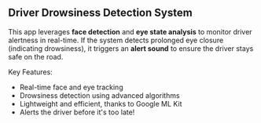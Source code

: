## Driver Drowsiness Detection System

This app leverages __face detection__ and __eye state analysis__ to monitor driver alertness in real-time. If the system detects prolonged eye closure (indicating drowsiness), it triggers an __alert sound__ to ensure the driver stays safe on the road.

Key Features:
- Real-time face and eye tracking
- Drowsiness detection using advanced algorithms
- Lightweight and efficient, thanks to Google ML Kit
- Alerts the driver before it's too late!
